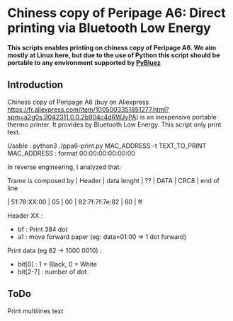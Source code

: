 # Chiness copy of Peripage A6: Direct printing via Bluetooth Low Energy 

**This scripts enables printing on chiness copy of Peripage A6. We aim mostly at Linux here, but due to the use of Python this script should be portable to any environment supported by [PyBluez](https://github.com/pybluez/pybluez)**

## Introduction
Chiness copy of Peripage A6 (buy on Aliexpress https://fr.aliexpress.com/item/1005003351851277.html?spm=a2g0s.9042311.0.0.2b904c4dRWJyPA) is an inexpensive portable thermo printer. It provides by Bluetooth Low Energy. This script only print text.

Usable : python3 ./ppa6-print.py MAC_ADDRESS -t TEXT_TO_PRINT
MAC_ADDRESS : format 00:00:00:00:00:00

In reverse engineering, I analyzed that:

Trame is composed by 
|   Header    | data lenght | ?? |       DATA     | CRC8 | end of line 

| 51:78:XX:00 |     05      | 00 | 82:7f:7f:7e:82 | 60   |     ff     


Header XX :
   - bf : Print 384 dot
   - a1 : move forward paper (eg: data=01:00 => 1 dot forward)


Print data (eg 82 -> 1000 0010) :
  - bit[0] : 1 = Black, 0 = White
  - bit[2-7] : number of dot

## ToDo

Print multilines text
